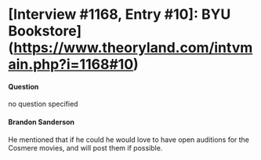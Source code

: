 # [Interview #1168, Entry #10]: BYU Bookstore](https://www.theoryland.com/intvmain.php?i=1168#10)

#### Question

no question specified

#### Brandon Sanderson

He mentioned that if he could he would love to have open auditions for the Cosmere movies, and will post them if possible.

